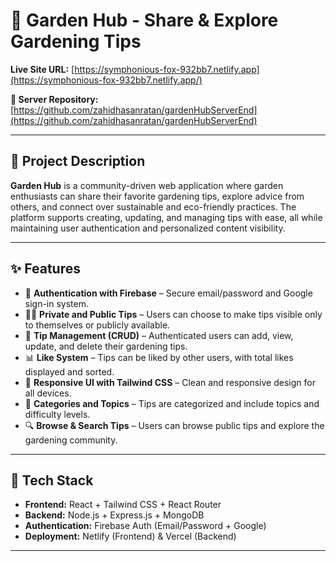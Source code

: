 # 🌱 Garden Hub - Share & Explore Gardening Tips

**Live Site URL:** [https://symphonious-fox-932bb7.netlify.app](https://symphonious-fox-932bb7.netlify.app/)

**🔧 Server Repository:** [https://github.com/zahidhasanratan/gardenHubServerEnd](https://github.com/zahidhasanratan/gardenHubServerEnd)

---

## 📝 Project Description

**Garden Hub** is a community-driven web application where garden enthusiasts can share their favorite gardening tips, explore advice from others, and connect over sustainable and eco-friendly practices. The platform supports creating, updating, and managing tips with ease, all while maintaining user authentication and personalized content visibility.

---

## ✨ Features

- 🔐 **Authentication with Firebase** – Secure email/password and Google sign-in system.
- 🧑‍🌾 **Private and Public Tips** – Users can choose to make tips visible only to themselves or publicly available.
- 📝 **Tip Management (CRUD)** – Authenticated users can add, view, update, and delete their gardening tips.
- 📊 **Like System** – Tips can be liked by other users, with total likes displayed and sorted.
- 🎨 **Responsive UI with Tailwind CSS** – Clean and responsive design for all devices.
- 📂 **Categories and Topics** – Tips are categorized and include topics and difficulty levels.
- 🔍 **Browse & Search Tips** – Users can browse public tips and explore the gardening community.

---

## 🚀 Tech Stack

- **Frontend:** React + Tailwind CSS + React Router
- **Backend:** Node.js + Express.js + MongoDB
- **Authentication:** Firebase Auth (Email/Password + Google)
- **Deployment:** Netlify (Frontend) & Vercel (Backend)

---
